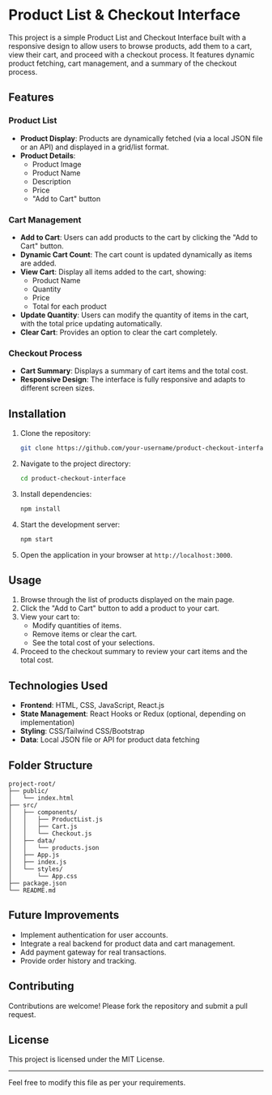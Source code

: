 # Product List & Checkout Interface

This project is a simple Product List and Checkout Interface built with a responsive design to allow users to browse products, add them to a cart, view their cart, and proceed with a checkout process. It features dynamic product fetching, cart management, and a summary of the checkout process.

## Features

### Product List
- **Product Display**: Products are dynamically fetched (via a local JSON file or an API) and displayed in a grid/list format.
- **Product Details**:
  - Product Image
  - Product Name
  - Description
  - Price
  - "Add to Cart" button

### Cart Management
- **Add to Cart**: Users can add products to the cart by clicking the "Add to Cart" button.
- **Dynamic Cart Count**: The cart count is updated dynamically as items are added.
- **View Cart**: Display all items added to the cart, showing:
  - Product Name
  - Quantity
  - Price
  - Total for each product
- **Update Quantity**: Users can modify the quantity of items in the cart, with the total price updating automatically.
- **Clear Cart**: Provides an option to clear the cart completely.

### Checkout Process
- **Cart Summary**: Displays a summary of cart items and the total cost.
- **Responsive Design**: The interface is fully responsive and adapts to different screen sizes.

## Installation

1. Clone the repository:
   ```bash
   git clone https://github.com/your-username/product-checkout-interface.git
   ```
2. Navigate to the project directory:
   ```bash
   cd product-checkout-interface
   ```
3. Install dependencies:
   ```bash
   npm install
   ```
4. Start the development server:
   ```bash
   npm start
   ```
5. Open the application in your browser at `http://localhost:3000`.

## Usage

1. Browse through the list of products displayed on the main page.
2. Click the "Add to Cart" button to add a product to your cart.
3. View your cart to:
   - Modify quantities of items.
   - Remove items or clear the cart.
   - See the total cost of your selections.
4. Proceed to the checkout summary to review your cart items and the total cost.

## Technologies Used

- **Frontend**: HTML, CSS, JavaScript, React.js
- **State Management**: React Hooks or Redux (optional, depending on implementation)
- **Styling**: CSS/Tailwind CSS/Bootstrap
- **Data**: Local JSON file or API for product data fetching

## Folder Structure
```
project-root/
├── public/
│   └── index.html
├── src/
│   ├── components/
│   │   ├── ProductList.js
│   │   ├── Cart.js
│   │   └── Checkout.js
│   ├── data/
│   │   └── products.json
│   ├── App.js
│   ├── index.js
│   └── styles/
│       └── App.css
├── package.json
└── README.md
```

## Future Improvements
- Implement authentication for user accounts.
- Integrate a real backend for product data and cart management.
- Add payment gateway for real transactions.
- Provide order history and tracking.

## Contributing
Contributions are welcome! Please fork the repository and submit a pull request.

## License
This project is licensed under the MIT License.

---

Feel free to modify this file as per your requirements.
